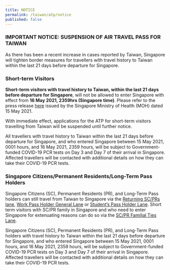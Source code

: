 ```yaml
---
title: NOTICE
permalink: /taiwan/atp/notice
published: false
---
```

### IMPORTANT NOTICE: SUSPENSION OF AIR TRAVEL PASS FOR TAIWAN 

As there has been a recent increase in cases reported by Taiwan, Singapore will tighten border measures for travellers with travel history to Taiwan within the last 21 days before departure for Singapore.

### Short-term Visitors 

**Short-term visitors with travel history to Taiwan, within the last 21 days before departure for Singapore**, will not be allowed to enter Singapore with effect from **16 May 2021, 2359hrs (Singapore time)**. Please refer to the press release [here](https://www.moh.gov.sg/news-highlights/details/updates-on-border-measures-for-travellers-from-taiwan) issued by the Singapore Ministry of Health (MOH) dated 15 May 2021. 

With immediate effect, applications for the ATP for short-term visitors travelling from Taiwan will be suspended until further notice. 

All travellers with travel history to Taiwan within the last 21 days before departure for Singapore, and who entered Singapore between 15 May 2021, 0001 hours, and 16 May 2021, 2359 hours, will be subject to Government-funded COVID-19 PCR tests on Day 3 and Day 7 of their arrival in Singapore. Affected travellers will be contacted with additional details on how they can take their COVID-19 PCR tests.

### Singapore Citizens/Permanent Residents/Long-Term Pass Holders 

Singapore Citizens (SC), Permanent Residents (PR), and Long-Term Pass holders can still travel from Taiwan to Singapore via the [Returning SC/PRs lane](/sc-pr/overview), [Work Pass Holder General Lane](/wphl/overview) or [Student’s Pass Holder Lane](/stpl/overview). Short term visitors with SC/PR family in Singapore and who need to enter Singapore for extenuating reasons can do so via the [SC/PR Familial Ties Lane](/scpr-familial-ties-lane/overview).

Singapore Citizens (SC), Permanent Residents (PR), and Long-Term Pass holders with travel history to Taiwan within the last 21 days before departure for Singapore, and who entered Singapore between 15 May 2021, 0001 hours, and 16 May 2021, 2359 hours, will be subject to Government-funded COVID-19 PCR tests on Day 3 and Day 7 of their arrival in Singapore. Affected travellers will be contacted with additional details on how they can take their COVID-19 PCR tests.
